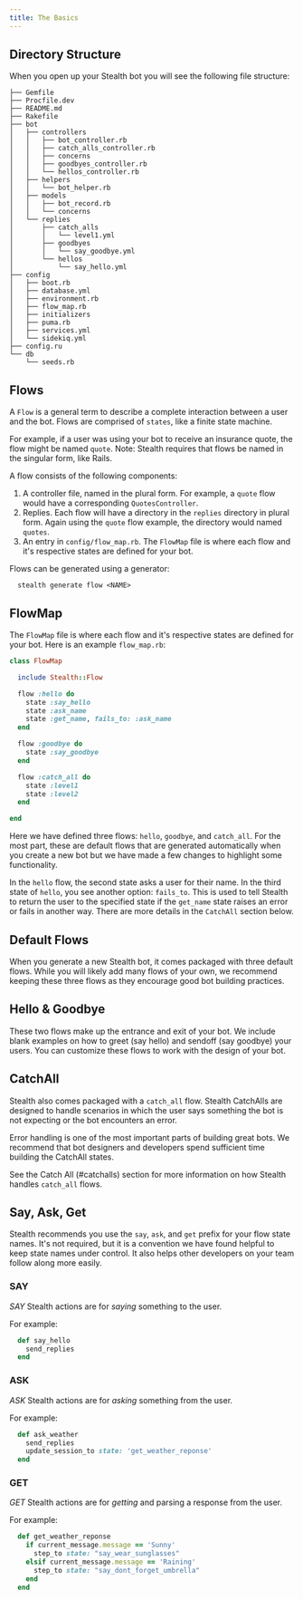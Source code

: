 ```yaml
---
title: The Basics
---
```


## Directory Structure

When you open up your Stealth bot you will see the following file structure:

```
├── Gemfile
├── Procfile.dev
├── README.md
├── Rakefile
├── bot
│   ├── controllers
│   │   ├── bot_controller.rb
│   │   ├── catch_alls_controller.rb
│   │   ├── concerns
│   │   ├── goodbyes_controller.rb
│   │   └── hellos_controller.rb
│   ├── helpers
│   │   └── bot_helper.rb
│   ├── models
│   │   ├── bot_record.rb
│   │   └── concerns
│   └── replies
│       ├── catch_alls
│       │   └── level1.yml
│       ├── goodbyes
│       │   └── say_goodbye.yml
│       └── hellos
│           └── say_hello.yml
├── config
│   ├── boot.rb
│   ├── database.yml
│   ├── environment.rb
│   ├── flow_map.rb
│   ├── initializers
│   ├── puma.rb
│   ├── services.yml
│   └── sidekiq.yml
├── config.ru
└── db
    └── seeds.rb
```

## Flows

A `Flow` is a general term to describe a complete interaction between a user and the bot. Flows are comprised of `states`, like a finite state machine.

For example, if a user was using your bot to receive an insurance quote, the flow might be named `quote`. Note: Stealth requires that flows be named in the singular form, like Rails.

A flow consists of the following components:

1. A controller file, named in the plural form. For example, a `quote` flow would have a corresponding `QuotesController`.
2. Replies. Each flow will have a directory in the `replies` directory in plural form. Again using the `quote` flow example, the directory would named `quotes`.
3. An entry in `config/flow_map.rb`. The `FlowMap` file is where each flow and it's respective states are defined for your bot.

Flows can be generated using a generator:

```
  stealth generate flow <NAME>
```

## FlowMap

The `FlowMap` file is where each flow and it's respective states are defined for your bot. Here is an example `flow_map.rb`:

```ruby
class FlowMap

  include Stealth::Flow

  flow :hello do
    state :say_hello
    state :ask_name
    state :get_name, fails_to: :ask_name
  end

  flow :goodbye do
    state :say_goodbye
  end

  flow :catch_all do
    state :level1
    state :level2
  end

end
```

Here we have defined three flows: `hello`, `goodbye`, and `catch_all`. For the most part, these are default flows that are generated automatically when you create a new bot but we have made a few changes to highlight some functionality.

In the `hello` flow, the second state asks a user for their name. In the third state of `hello`, you see another option: `fails_to`. This is used to tell Stealth to return the user to the specified state if the `get_name` state raises an error or fails in another way. There are more details in the `CatchAll` section below.

## Default Flows

When you generate a new Stealth bot, it comes packaged with three default flows. While you will likely add many flows of your own, we recommend keeping these three flows as they encourage good bot building practices.

## Hello & Goodbye

These two flows make up the entrance and exit of your bot. We include blank examples on how to greet (say hello) and sendoff (say goodbye) your users. You can customize these flows to work with the design of your bot.

## CatchAll

Stealth also comes packaged with a `catch_all` flow. Stealth CatchAlls are designed to handle scenarios in which the user says something the bot is not expecting or the bot encounters an error.

Error handling is one of the most important parts of building great bots. We recommend that bot designers and developers spend sufficient time building the CatchAll states.

See the Catch All (#catchalls) section for more information on how Stealth handles `catch_all` flows.

## Say, Ask, Get

Stealth recommends you use the `say`, `ask`, and `get` prefix for your flow state names. It's not required, but it is a convention we have found helpful to keep state names under control. It also helps other developers on your team follow along more easily.

### SAY

*SAY* Stealth actions are for _saying_ something to the user.

For example:

```ruby
  def say_hello
    send_replies
  end
```

### ASK

*ASK* Stealth actions are for _asking_ something from the user.

For example:

```ruby
  def ask_weather
    send_replies
    update_session_to state: 'get_weather_reponse'
  end
```

### GET

*GET* Stealth actions are for _getting_ and parsing a response from the user.

For example:

```ruby
  def get_weather_reponse
    if current_message.message == 'Sunny'
      step_to state: "say_wear_sunglasses"
    elsif current_message.message == 'Raining'
      step_to state: "say_dont_forget_umbrella"
    end
  end
```
